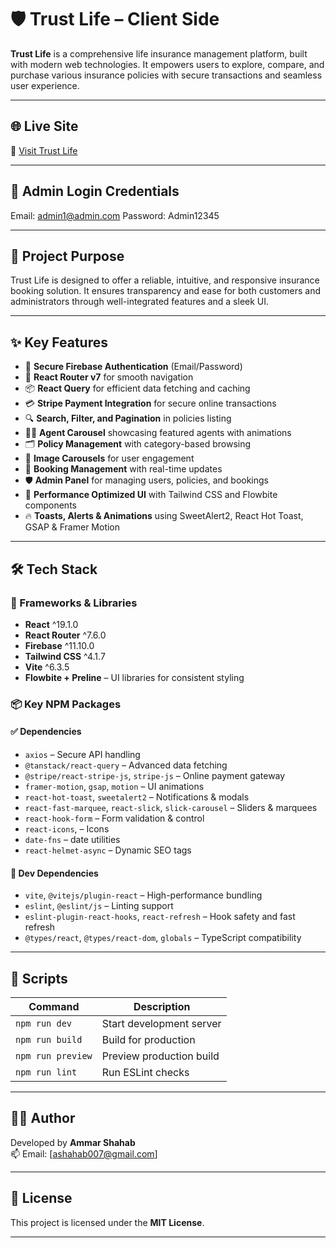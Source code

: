 # 🛡️ Trust Life – Client Side

**Trust Life** is a comprehensive life insurance management platform, built with modern web technologies. It empowers users to explore, compare, and purchase various insurance policies with secure transactions and seamless user experience.

---

## 🌐 Live Site

🔗 [Visit Trust Life](https://b11-a12-trust-life-client.web.app/)

---

## 🔐 Admin Login Credentials

Email: admin1@admin.com
Password: Admin12345

---

## 🎯 Project Purpose

Trust Life is designed to offer a reliable, intuitive, and responsive insurance booking solution. It ensures transparency and ease for both customers and administrators through well-integrated features and a sleek UI.

---

## ✨ Key Features

- 🔐 **Secure Firebase Authentication** (Email/Password)
- 🧭 **React Router v7** for smooth navigation
- 📦 **React Query** for efficient data fetching and caching
- 💳 **Stripe Payment Integration** for secure online transactions
- 🔍 **Search, Filter, and Pagination** in policies listing
- 🧑‍💼 **Agent Carousel** showcasing featured agents with animations
- 🗂️ **Policy Management** with category-based browsing
- 🎠 **Image Carousels** for user engagement
- 📅 **Booking Management** with real-time updates
- 🛡️ **Admin Panel** for managing users, policies, and bookings
- 🚀 **Performance Optimized UI** with Tailwind CSS and Flowbite components
- 🔥 **Toasts, Alerts & Animations** using SweetAlert2, React Hot Toast, GSAP & Framer Motion

---

## 🛠️ Tech Stack

### 🧩 Frameworks & Libraries

- **React** ^19.1.0
- **React Router** ^7.6.0
- **Firebase** ^11.10.0
- **Tailwind CSS** ^4.1.7
- **Vite** ^6.3.5
- **Flowbite + Preline** – UI libraries for consistent styling

### 📦 Key NPM Packages

#### ✅ Dependencies

- `axios` – Secure API handling
- `@tanstack/react-query` – Advanced data fetching
- `@stripe/react-stripe-js`, `stripe-js` – Online payment gateway
- `framer-motion`, `gsap`, `motion` – UI animations
- `react-hot-toast`, `sweetalert2` – Notifications & modals
- `react-fast-marquee`, `react-slick`, `slick-carousel` – Sliders & marquees
- `react-hook-form` – Form validation & control
- `react-icons`, – Icons
- `date-fns` – date utilities
- `react-helmet-async` – Dynamic SEO tags

#### 🧪 Dev Dependencies

- `vite`, `@vitejs/plugin-react` – High-performance bundling
- `eslint`, `@eslint/js` – Linting support
- `eslint-plugin-react-hooks`, `react-refresh` – Hook safety and fast refresh
- `@types/react`, `@types/react-dom`, `globals` – TypeScript compatibility

---

## 📂 Scripts

| Command           | Description              |
| ----------------- | ------------------------ |
| `npm run dev`     | Start development server |
| `npm run build`   | Build for production     |
| `npm run preview` | Preview production build |
| `npm run lint`    | Run ESLint checks        |

---

## 🧑‍💻 Author

Developed by **Ammar Shahab**  
📫 Email: [ashahab007@gmail.com]

---

## 📝 License

This project is licensed under the **MIT License**.

---
